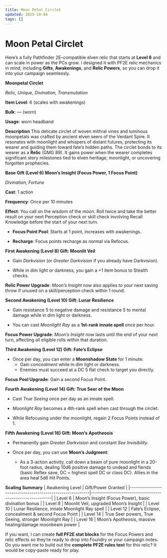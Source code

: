 ```yaml
---
title: Moon Petal Circlet
updated: 2025-10-04
tags: []
---
```


# Moon Petal Circlet

Here’s a fully Pathfinder 2E–compatible elven relic that starts at **Level 6** and can scale in power as the PCs grow. I designed it with PF2E relic mechanics in mind, including **Gifts**, **Awakenings**, and **Relic Powers**, so you can drop it into your campaign seamlessly.

**Moonpetal Circlet**

*Relic, Unique, Divination, Transmutation*

**Item Level**: 6 (scales with awakenings)

**Bulk**: — (worn)

**Usage**: worn headband

**Description**
This delicate circlet of woven mithral vines and luminous moonpetals was crafted by ancient elven seers of the Verdant Spire. It resonates with moonlight and whispers of distant futures, protecting its wearer and guiding them toward fate’s hidden paths.
The circlet bonds to its wearer as a **Relic** (GMG 89). It gains power when the wearer completes significant story milestones tied to elven heritage, moonlight, or uncovering forgotten prophecies.

**Base Gift (Level 6)
Moon’s Insight (Focus Power, 1 Focus Point)**

*Divination, Fortune*

**Cast**: 1 action

**Frequency**: Once per 10 minutes

**Effect**: You call on the wisdom of the moon. Roll twice and take the better result on your next Perception check or skill check involving Recall Knowledge before the start of your next turn.

* **Focus Point Pool**: Starts at 1 point, increases with awakenings.

* **Recharge**: Focus points recharge as normal via Refocus.

**First Awakening (Level 8)
Gift: Moonlit Veil**

* Gain *Darkvision* (or *Greater Darkvision* if you already have Darkvision).

* While in dim light or darkness, you gain a +1 item bonus to Stealth checks.

**Relic Power Upgrade**: *Moon’s Insight* now also applies to your next saving throw if unused on a skill/perception check within 1 round.

**Second Awakening (Level 10)
Gift: Lunar Resilience**

* Gain resistance 5 to negative damage and resistance 5 to mental damage while in dim light or darkness.

* You can cast *Moonlight Ray* as a **1st-rank innate spell** once per hour.

**Focus Power Upgrade**: *Moon’s Insight* now lasts until the end of your next turn, affecting all eligible rolls within that duration.

**Third Awakening (Level 12)
Gift: Fate’s Eclipse**

* Once per day, you can enter a **Moonshadow State** for 1 minute:
    * Gain *concealment* while in dim light or darkness.
    * Enemies must succeed at a DC 5 flat check to target you directly.

**Focus Pool Upgrade**: Gain a second Focus Point.

**Fourth Awakening (Level 14)
Gift: True Seer of the Moon**

* Cast *True Seeing* once per day as an innate spell.

* *Moonlight Ray* becomes a 4th-rank spell when cast through the circlet.

* While Refocusing under the moonlight, regain 2 Focus Points instead of 1.

**Fifth Awakening (Level 16)
Gift: Moon’s Apotheosis**

* Permanently gain *Greater Darkvision* and constant *See Invisibility*.

* Once per day, you can use **Moon’s Judgment**:
    * As a 3-action activity, call down a beam of pure moonlight in a 20-foot radius, dealing 10d6 positive damage to undead and fiends (basic Reflex save, DC = highest spell DC or class DC). Allies in the area heal 5d6 Hit Points.

**Scaling Summary**
| Awakening Level                                          | Gift/Power Granted                                       |
|----------------------------------------------------------|----------------------------------------------------------|
| Level 6                                                  | Moon’s Insight (Focus Power), basic divination bonus     |
| Level 8                                                  | Moonlit Veil, upgraded Moon’s Insight                    |
| Level 10                                                 | Lunar Resilience, innate Moonlight Ray spell             |
| Level 12                                                 | Fate’s Eclipse, concealment & second Focus Point         |
| Level 14                                                 | True Seer powers, True Seeing, stronger Moonlight Ray    |
| Level 16                                                 | Moon’s Apotheosis, massive healing/damage moonbeam power |

If you want, I can create **full PF2E stat blocks** for the Focus Powers and relic effects so they’re ready to drop into Foundry or your campaign notes.
Do you want me to build out the **complete PF2E rules text** for this relic? It would be copy-paste ready for play.
